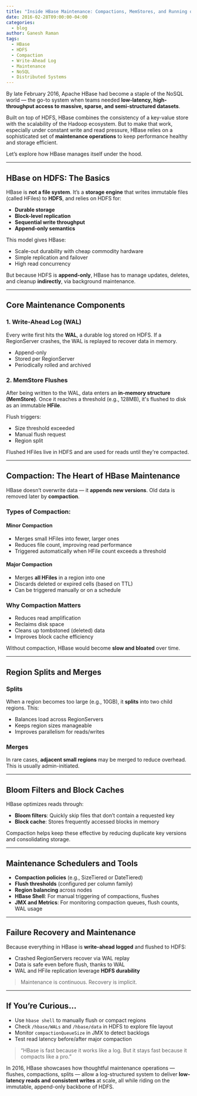 ```yaml
---
title: "Inside HBase Maintenance: Compactions, MemStores, and Running on HDFS"
date: 2016-02-28T09:00:00-04:00
categories:
  - blog
author: Ganesh Raman
tags:
  - HBase
  - HDFS
  - Compaction
  - Write-Ahead Log
  - Maintenance
  - NoSQL
  - Distributed Systems
---
```


By late February 2016, Apache HBase had become a staple of the NoSQL world — the go-to system when teams needed **low-latency, high-throughput access to massive, sparse, and semi-structured datasets**.

Built on top of HDFS, HBase combines the consistency of a key-value store with the scalability of the Hadoop ecosystem. But to make that work, especially under constant write and read pressure, HBase relies on a sophisticated set of **maintenance operations** to keep performance healthy and storage efficient.

Let’s explore how HBase manages itself under the hood.

---

## HBase on HDFS: The Basics

HBase is **not a file system**. It’s a **storage engine** that writes immutable files (called HFiles) to **HDFS**, and relies on HDFS for:

- **Durable storage**
- **Block-level replication**
- **Sequential write throughput**
- **Append-only semantics**

This model gives HBase:

- Scale-out durability with cheap commodity hardware
- Simple replication and failover
- High read concurrency

But because HDFS is **append-only**, HBase has to manage updates, deletes, and cleanup **indirectly**, via background maintenance.

---

## Core Maintenance Components

### 1. **Write-Ahead Log (WAL)**

Every write first hits the **WAL**, a durable log stored on HDFS. If a RegionServer crashes, the WAL is replayed to recover data in memory.

- Append-only
- Stored per RegionServer
- Periodically rolled and archived

### 2. **MemStore Flushes**

After being written to the WAL, data enters an **in-memory structure (MemStore)**. Once it reaches a threshold (e.g., 128MB), it's flushed to disk as an immutable **HFile**.

Flush triggers:

- Size threshold exceeded
- Manual flush request
- Region split

Flushed HFiles live in HDFS and are used for reads until they're compacted.

---

## Compaction: The Heart of HBase Maintenance

HBase doesn’t overwrite data — it **appends new versions**. Old data is removed later by **compaction**.

### Types of Compaction:

#### Minor Compaction

- Merges small HFiles into fewer, larger ones
- Reduces file count, improving read performance
- Triggered automatically when HFile count exceeds a threshold

#### Major Compaction

- Merges **all HFiles** in a region into one
- Discards deleted or expired cells (based on TTL)
- Can be triggered manually or on a schedule

### Why Compaction Matters

- Reduces read amplification
- Reclaims disk space
- Cleans up tombstoned (deleted) data
- Improves block cache efficiency

Without compaction, HBase would become **slow and bloated** over time.

---

## Region Splits and Merges

### Splits

When a region becomes too large (e.g., 10GB), it **splits** into two child regions. This:

- Balances load across RegionServers
- Keeps region sizes manageable
- Improves parallelism for reads/writes

### Merges

In rare cases, **adjacent small regions** may be merged to reduce overhead. This is usually admin-initiated.

---

## Bloom Filters and Block Caches

HBase optimizes reads through:

- **Bloom filters**: Quickly skip files that don’t contain a requested key
- **Block cache**: Stores frequently accessed blocks in memory

Compaction helps keep these effective by reducing duplicate key versions and consolidating storage.

---

## Maintenance Schedulers and Tools

- **Compaction policies** (e.g., SizeTiered or DateTiered)
- **Flush thresholds** (configured per column family)
- **Region balancing** across nodes
- **HBase Shell**: For manual triggering of compactions, flushes
- **JMX and Metrics**: For monitoring compaction queues, flush counts, WAL usage

---

## Failure Recovery and Maintenance

Because everything in HBase is **write-ahead logged** and flushed to HDFS:

- Crashed RegionServers recover via WAL replay
- Data is safe even before flush, thanks to WAL
- WAL and HFile replication leverage **HDFS durability**

> Maintenance is continuous. Recovery is implicit.

---

## If You’re Curious…

- Use `hbase shell` to manually flush or compact regions
- Check `/hbase/WALs` and `/hbase/data` in HDFS to explore file layout
- Monitor `compactionQueueSize` in JMX to detect backlogs
- Test read latency before/after major compaction

> “HBase is fast because it works like a log. But it stays fast because it compacts like a pro.”

In 2016, HBase showcases how thoughtful maintenance operations — flushes, compactions, splits — allow a log-structured system to deliver **low-latency reads and consistent writes** at scale, all while riding on the immutable, append-only backbone of HDFS.

